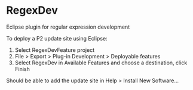 # RegexDev
Eclipse plugin for regular expression development

To deploy a P2 update site using Eclipse:

1. Select RegexDevFeature project
1. File > Export > Plug-in Development > Deployable features
1. Select RegexDev in Available Features and choose a destination, click Finish

Should be able to add the update site in Help > Install New Software...
